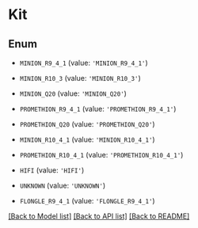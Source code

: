 # Kit


## Enum

* `MINION_R9_4_1` (value: `'MINION_R9_4_1'`)

* `MINION_R10_3` (value: `'MINION_R10_3'`)

* `MINION_Q20` (value: `'MINION_Q20'`)

* `PROMETHION_R9_4_1` (value: `'PROMETHION_R9_4_1'`)

* `PROMETHION_Q20` (value: `'PROMETHION_Q20'`)

* `MINION_R10_4_1` (value: `'MINION_R10_4_1'`)

* `PROMETHION_R10_4_1` (value: `'PROMETHION_R10_4_1'`)

* `HIFI` (value: `'HIFI'`)

* `UNKNOWN` (value: `'UNKNOWN'`)

* `FLONGLE_R9_4_1` (value: `'FLONGLE_R9_4_1'`)

[[Back to Model list]](../README.md#documentation-for-models) [[Back to API list]](../README.md#documentation-for-api-endpoints) [[Back to README]](../README.md)


